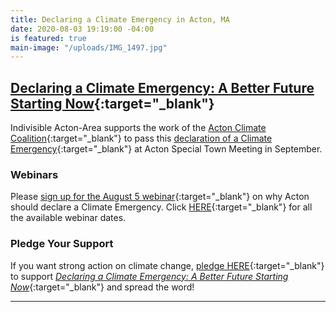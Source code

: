 ```yaml
---
title: Declaring a Climate Emergency in Acton, MA
date: 2020-08-03 19:19:00 -04:00
is featured: true
main-image: "/uploads/IMG_1497.jpg"
---
```


## [Declaring a Climate Emergency: A Better Future Starting Now](https://www.actonclimatecoalition.org/#declaration){:target="_blank"}

Indivisible Acton-Area supports the work of the [Acton Climate Coalition](https://ActonClimateCoalition.org){:target="_blank"}  to pass this [declaration of a Climate Emergency](https://www.actonclimatecoalition.org/#declaration){:target="_blank"} at Acton Special Town Meeting in September.

### Webinars

Please [sign up for the August 5 webinar](https://bit.ly/WebinarAug5){:target="_blank"} on why Acton should declare a Climate Emergency. Click [HERE](https://www.actonclimatecoalition.org/#webinar){:target="_blank"} for all the available webinar dates.

### Pledge Your Support

If you want strong action on climate change, [pledge HERE](https://ActonClimateCoalition.org/#pledge){:target="_blank"} to support *[Declaring a Climate Emergency: A Better Future Starting Now](https://www.actonclimatecoalition.org/#declaration)*{:target="_blank"} and spread the word!

---